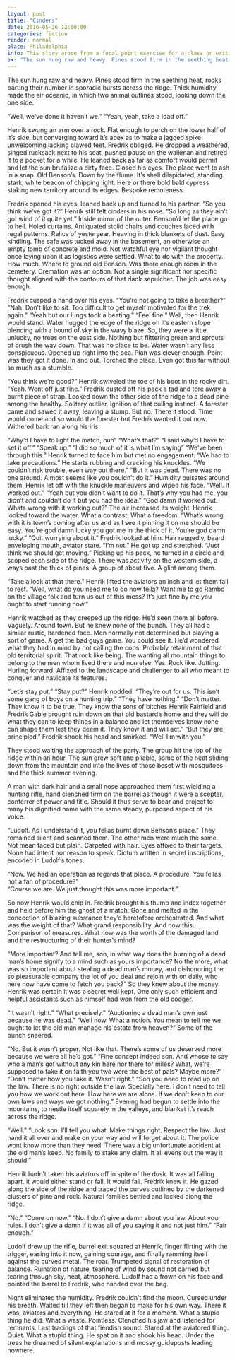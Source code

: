 ```yaml
---
layout: post
title: "Cinders"
date: 2016-05-26 12:00:00
categories: fiction 
render: normal
place: Philadelphia
info: This story arose from a focal point exercise for a class on writing fiction. This is the original version. I may rework this story at some future juncture. 
ex: "The sun hung raw and heavy. Pines stood firm in the seething heat, rocks parting their number in sporadic bursts across the ridge. Thick humidity made the air oceanic, in which two animal outlines stood, looking down the one side..."
---
```

The sun hung raw and heavy. Pines stood firm in the seething heat, rocks parting their number in sporadic bursts across the ridge. Thick humidity made the air oceanic, in which two animal outlines stood, looking down the one side. 

“Well, we’ve done it haven’t we.” 
“Yeah, yeah, take a load off.” 

Henrik swung an arm over a rock. Flat enough to perch on the lower half of it’s side, but converging toward it’s apex as to make a jagged spike unwelcoming lacking clawed feet. Fredrik obliged. He dropped a weathered, singed rucksack next to his seat, pushed pause on the walkman and retired it to a pocket for a while. He leaned back as far as comfort would permit and let the sun brutalize a dirty face. Closed his eyes. 
The place went to ash in a snap. Old Benson’s. Down by the flume. It’s shell dilapidated, standing stark, white beacon of chipping light. Here or there bold bald cypress staking new territory around its edges. Bespoke remoteness.
  
Fredrik opened his eyes, leaned back up and turned to his partner. 
“So you think we’ve got it?”
Henrik still felt cinders in his nose.
“So long as they ain’t got wind of it quite yet.”
Inside mirror of the outer. Benson’d let the place go to hell. Holed curtains. Antiquated stolid chairs and couches laced with regal patterns. Relics of yesteryear. Heaving in thick blankets of dust. Easy kindling. The safe was tucked away in the basement, an otherwise an empty tomb of concrete and mold. Not watchful eye nor vigilant thought once laying upon it as logistics were settled. What to do with the property. How much. Where to ground old Benson. Was there enough room in the cemetery. Cremation was an option. Not a single significant nor specific thought aligned with the contours of that dank sepulcher. The job was easy enough. 

Fredrik cusped a hand over his eyes. 
“You’re not going to take a breather?”
“Nah. Don’t like to sit. Too difficult to get myself motivated for the trek again.”
“Yeah but our lungs took a beating.”
“Feel fine.”
Well, then Henrik would stand. Water hugged the edge of the ridge on it’s eastern slope blending with a bound of sky in the wavy blaze. So, they were a little unlucky, no trees on the east side. Nothing but flittering green and sprouts of brush the way down. That was no place to be. Water wasn’t any less conspicuous. Opened up right into the sea. Plan was clever enough. Point was they got it done. In and out. Torched the place. Even got this far without so much as a stumble. 

“You think we’re good?”
Henrik swiveled the toe of his boot in the rocky dirt. 
“Yeah. Went off just fine.”
Fredrik dusted off his pack a tad and tore away a burnt piece of strap. Looked down the other side of the ridge to a dead pine among the healthy. Solitary outlier. Ignition of that culling instinct. A forester came and sawed it away, leaving a stump. But no. There it stood. Time would come and so would the forester but Fredrik wanted it out now. Withered bark ran along his iris. 

“Why’d I have to light the match, huh”
“What’s that?”
“I said why’d I have to set it off.”
“Speak up.”
“I did so much of it is what I’m saying”
“We’ve been through this.”
Henrik turned to face him but met no engagement. 
“We had to take precautions.”
He starts rubbing and cracking his knuckles. 
“We couldn’t risk trouble, even way out there.”
“But it was dead. There was no one around. Almost seems like you couldn’t do it.”
Humidity pulsates around them. Henrik let off with the knuckle maneuvers and wiped his face. 
“Well. It worked out.”
“Yeah but you didn’t want to do it. That’s why you had me, you didn’t and couldn’t do it but you had the idea.”
“God damn it worked out. Whats wrong with it working out?”
The air increased its weight. Henrik looked toward the water. What a contrast. What a freedom. 
“What’s wrong with it is town’s coming after us and as I see it pinning it on me should be easy. You’re god damn lucky you got me in the thick of it. You’re god damn lucky.”
“Quit worrying about it.”
Fredrik looked at him. Hair raggedly, beard enveloping mouth, aviator stare. 
“I’m not.” 
He got up and stretched. 
“Just think we should get moving.” 
Picking up his pack, he turned in a circle and scoped each side of the ridge. There was activity on the western side, a ways past the thick of pines. A group of about five. A glint among them. 

“Take a look at that there.”
Henrik lifted the aviators an inch and let them fall to rest. 
“Well, what do you need me to do now fella? Want me to go Rambo on the village folk and turn us out of this mess? It’s just fine by me you ought to start running now.”

Henrik watched as they creeped up the ridge. He’d seen them all before. Vaguely. Around town. But he knew none of the bunch. They all had a similar rustic, hardened face. Men normally not determined but playing a sort of game. A get the bad guys game. You could see it. He’d wondered what they had in mind by not calling the cops. Probably retainment of that old territorial spirit. That rock like being. The wanting all mountain things to belong to the men whom lived there and non else. Yes. Rock like. Jutting. Hurling forward. Affixed to the landscape and challenger to all who meant to conquer and navigate its features. 

“Let’s stay put.”
“Stay put?”
Henrik nodded. 
“They’re out for us. This isn’t some gang of boys on a hunting trip.”
“They have nothing.”
“Don’t matter. They know it to be true. They know the sons of bitches Henrik Fairfield and Fredrik Gable brought ruin down on that old bastard’s home and they will do what they can to keep things in a balance and let themselves know none can shape them lest they deem it. They know it and will act.”
“But they are principled.”
Fredrik shook his head and smirked. 
“Well I’m with you.”

They stood waiting the approach of the party. The group hit the top of the ridge within an hour. The sun grew soft and pliable, some of the heat sliding down from the mountain and into the lives of those beset with mosquitoes and the thick summer evening. 

A man with dark hair and a small nose approached them first wielding a hunting rifle, hand clenched firm on the barrel as though it were a scepter, conferrer of power and title. Should it thus serve to bear and project to many his dignified name with the same steady, purposed aspect of his voice.

“Ludolf. As I understand it, you fellas burnt down Benson’s place.”
They remained silent and scanned them. The other men were much the same. Not mean faced but plain. Carpeted with hair. Eyes affixed to their targets. None had intent nor reason to speak. Dictum written in secret inscriptions, encoded in Ludolf’s tones. 

“Now. We had an operation as regards that place. A procedure. You fellas not a fan of procedure?”  
“Course we are. We just thought this was more important.”

So now Henrik would chip in. Fredrik brought his thumb and index together and held before him the ghost of a match. Gone and melted in the concoction of blazing substance they’d heretofore orchestrated. And what was the weight of that? What grand responsibility. And now this. Comparison of measures. What now was the worth of the damaged land and the restructuring of their hunter’s mind? 

“More important? And tell me, son, in what way does the burning of a dead man’s home signify to a mind such as yours importance? No the more, what was so important about stealing a dead man’s money, and dishonoring the so pleasurable company the lot of you deal and rejoin with on daily, who here now have come to fetch you back?” 
So they knew about the money. Henrik was certain it was a secret well kept. One only such efficient and helpful assistants such as himself had won from the old codger. 

“It wasn’t right.”
“What precisely.”
“Auctioning a dead man’s own just because he was dead.”
“Well now. What a notion. You mean to tell me we ought to let the old man manage his estate from heaven?”
Some of the bunch sneered.

“No. But it wasn’t proper. Not like that. There’s some of us deserved more because we were all he’d got.”
“Fine concept indeed son. And whose to say who a man’s got without any kin here nor there for miles? What, we’re supposed to take it on faith you two were the best of pals? Maybe more?”
“Don’t matter how you take it. Wasn’t right.”
“Son you need to read up on the law. There is no right outside the law. Specially here. I don’t need to tell you how we work out here. How here we are alone. If we don’t keep to our own laws and ways we got nothing.”
Evening had begun to settle into the mountains, to nestle itself squarely in the valleys, and blanket it’s reach across the ridge. 

“Well.”
“Look son. I’ll tell you what. Make things right. Respect the law. Just hand it all over and make on your way and w’ll forget about it. The police wont know more than they need. There was a big unfortunate accident at the old man’s keep. No family to stake any claim. It all evens out the way it should.”

Henrik hadn’t taken his aviators off in spite of the dusk. It was all falling apart. it would either stand or fall. It would fall. Fredrik knew it. He gazed along the side of the ridge and traced the curves outlined by the darkened clusters of pine and rock. Natural families settled and locked along the ridge. 

“No.”
“Come on now.”
“No. I don’t give a damn about you law. About your rules. I don’t give a damn if it was all of you saying it and not just him.”
“Fair enough.”

Ludolf drew up the rifle, barrel exit squared at Henrik, finger flirting with the trigger, easing into it now, gaining courage, and finally ramming itself against the curved metal. The roar. Trumpeted signal of restoration of balance. Ruination of nature, tearing of wind by sound not carried but tearing through sky, heat, atmosphere. Ludolf had a frown on his face and pointed the barrel to Fredrik, who handed over the bag.

Night eliminated the humidity. Fredrik couldn’t find the moon. Cursed under his breath. Waited till they left then began to make for his own way. There it was, aviators and everything. He stared at it for a moment. What a stupid thing he did. What a waste. Pointless. Clenched his jaw and listened for remnants. Last tracings of that fiendish sound. Stared at the aviatored thing. Quiet. What a stupid thing. He spat on it and shook his head. Under the trees he dreamed of silent explanations and mossy guideposts leading nowhere. 